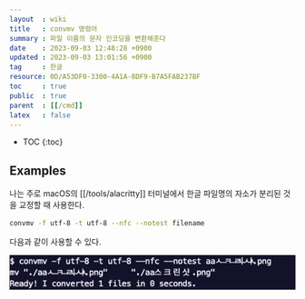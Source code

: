 ```yaml
---
layout  : wiki
title   : convmv 명령어
summary : 파일 이름의 문자 인코딩을 변환해준다
date    : 2023-09-03 12:48:28 +0900
updated : 2023-09-03 13:01:56 +0900
tag     : 한글
resource: 0D/A53DF0-3300-4A1A-8DF9-B7A5FAB237BF
toc     : true
public  : true
parent  : [[/cmd]]
latex   : false
---
```

* TOC
{:toc}

## Examples

나는 주로 macOS의 [[/tools/alacritty]] 터미널에서 한글 파일명의 자소가 분리된 것을 교정할 때 사용한다.

```bash
convmv -f utf-8 -t utf-8 --nfc --notest filename
```

다음과 같이 사용할 수 있다.

![]( /resource/0D/A53DF0-3300-4A1A-8DF9-B7A5FAB237BF/notest.png )


